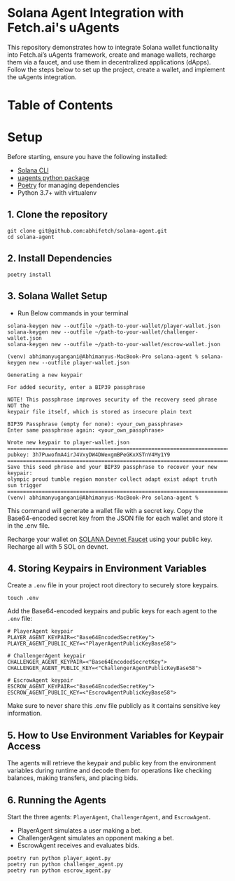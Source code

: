 # Solana Agent Integration with Fetch.ai's uAgents

This repository demonstrates how to integrate Solana wallet functionality into Fetch.ai’s uAgents framework, create and manage wallets, recharge them via a faucet, and use them in decentralized applications (dApps). Follow the steps below to set up the project, create a wallet, and implement the uAgents integration.

# Table of Contents


# Setup 

Before starting, ensure you have the following installed:
- [Solana CLI](https://docs.solanalabs.com/cli/install)
- [uagents python package](https://fetch.ai/docs/guides/agents/quickstart)
- [Poetry](https://python-poetry.org/docs/) for managing dependencies
- Python 3.7+ with virtualenv

## 1. Clone the repository
```
git clone git@github.com:abhifetch/solana-agent.git
cd solana-agent
```
## 2.  Install Dependencies
```
poetry install
```

## 3. Solana Wallet Setup

- Run Below commands in your terminal

```
solana-keygen new --outfile ~/path-to-your-wallet/player-wallet.json
solana-keygen new --outfile ~/path-to-your-wallet/challenger-wallet.json
solana-keygen new --outfile ~/path-to-your-wallet/escrow-wallet.json
```

```
(venv) abhimanyugangani@Abhimanyus-MacBook-Pro solana-agent % solana-keygen new --outfile player-wallet.json 

Generating a new keypair

For added security, enter a BIP39 passphrase

NOTE! This passphrase improves security of the recovery seed phrase NOT the
keypair file itself, which is stored as insecure plain text

BIP39 Passphrase (empty for none): <your_own_passphrase>
Enter same passphrase again: <your_own_passphrase>

Wrote new keypair to player-wallet.json
===============================================================================
pubkey: 3h7PuwofmA4irJ4VxyDW4DWexgmBPeGKxXSTnV4My1Y9
===============================================================================
Save this seed phrase and your BIP39 passphrase to recover your new keypair:
olympic proud tumble region monster collect adapt exist adapt truth sun trigger
===============================================================================
(venv) abhimanyugangani@Abhimanyus-MacBook-Pro solana-agent %
```
This command will generate a wallet file with a secret key. Copy the Base64-encoded secret key from the JSON file for each wallet and store it in the .env file.

Recharge your wallet on [SOLANA Devnet Faucet](https://faucet.solana.com/) using your public key. Recharge all with 5 SOL on devnet.


## 4. Storing Keypairs in Environment Variables

Create a `.env` file in your project root directory to securely store keypairs.

```
touch .env
```

Add the Base64-encoded keypairs and public keys for each agent to the `.env` file:

```
# PlayerAgent keypair
PLAYER_AGENT_KEYPAIR=<"Base64EncodedSecretKey">
PLAYER_AGENT_PUBLIC_KEY=<"PlayerAgentPublicKeyBase58">

# ChallengerAgent keypair
CHALLENGER_AGENT_KEYPAIR=<"Base64EncodedSecretKey">
CHALLENGER_AGENT_PUBLIC_KEY=<"ChallengerAgentPublicKeyBase58">

# EscrowAgent keypair
ESCROW_AGENT_KEYPAIR=<"Base64EncodedSecretKey">
ESCROW_AGENT_PUBLIC_KEY=<"EscrowAgentPublicKeyBase58">
```

Make sure to never share this .env file publicly as it contains sensitive key information.

## 5. How to Use Environment Variables for Keypair Access

The agents will retrieve the keypair and public key from the environment variables during runtime and decode them for operations like checking balances, making transfers, and placing bids.

## 6. Running the Agents

Start the three agents: `PlayerAgent`, `ChallengerAgent`, and `EscrowAgent`.

- PlayerAgent simulates a user making a bet.
- ChallengerAgent simulates an opponent making a bet.
- EscrowAgent receives and evaluates bids.

```
poetry run python player_agent.py
poetry run python challenger_agent.py
poetry run python escrow_agent.py
```
